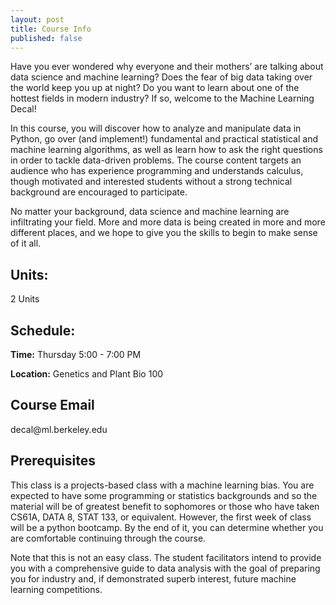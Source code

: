 ```yaml
---
layout: post
title: Course Info
published: false
---
```

Have you ever wondered why everyone and their mothers’ are talking about data science and machine learning? Does the fear of big data taking over the world keep you up at night? Do you want to learn about one of the hottest fields in modern industry? If so, welcome to the Machine Learning Decal! 

In this course, you will discover how to analyze and manipulate data in Python, go over (and implement!) fundamental and practical statistical and machine learning algorithms, as well as learn how to ask the right questions in order to tackle data-driven problems. The course content targets an audience who has experience programming and understands calculus, though motivated and interested students without a strong technical background are encouraged to participate.

No matter your background, data science and machine learning are infiltrating your field. More and more data is being created in more and more different places, and we hope to give you the skills to begin to make sense of it all.
## Units: 
2 Units

## Schedule:

**Time:** Thursday 5:00 - 7:00 PM

**Location:** Genetics and Plant Bio 100

## Course Email

<span style="unicode-bidi: bidi-override; direction: rtl;">ude.yelekreb.lm@laced</span>

## Prerequisites

This class is a projects-based class with a machine learning bias. You are expected to have some programming or statistics backgrounds and so the material will be of greatest benefit to sophomores or those who have taken CS61A, DATA 8, STAT 133, or equivalent. However, the first week of class will be a python bootcamp. By the end of it, you can determine whether you are comfortable continuing through the course. 

Note that this is not an easy class. The student facilitators intend to provide you with a comprehensive guide to data analysis with the goal of preparing you for industry and, if demonstrated superb interest, future machine learning competitions.
